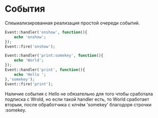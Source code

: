 # События
Спеыиализированная реализация простой очереди событий. 

```php
Event::handler('onshow', function(){
	echo 'onshow';
});
Event::fire('onshow');

Event::handler('print:somekey', function(){
	echo 'World';
});
Event::handler('print', function(){
	echo 'Hello ';
},'somekey');
Event::fire('print');

```
Наличие события c Hello не обязательно для того чтобы сработала подписка с Wrold, но если такой handler есть, то World сработает вторым, после обработчика с клчём 'somekey' благодоря строчки :somekey.